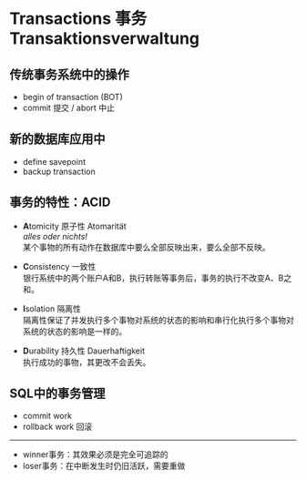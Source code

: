 # Transactions 事务 Transaktionsverwaltung

## 传统事务系统中的操作
*   begin of transaction (BOT)
*   commit 提交 / abort 中止

## 新的数据库应用中
*   define savepoint
*   backup transaction

## 事务的特性：ACID
-  **A**tomicity 原子性 Atomarität  
    *alles oder nichts!*  
    某个事物的所有动作在数据库中要么全部反映出来，要么全部不反映。
-   **C**onsistency 一致性  
    银行系统中的两个账户A和B，执行转账等事务后，事务的执行不改变A、B之和。
-   **I**solation 隔离性  
    隔离性保证了并发执行多个事物对系统的状态的影响和串行化执行多个事物对系统的状态的影响是一样的。

-   **D**urability 持久性 Dauerhaftigkeit  
    执行成功的事物，其更改不会丢失。

##  SQL中的事务管理
*   commit work
*   rollback work 回滚

---

*   winner事务：其效果必须是完全可追踪的
*   loser事务：在中断发生时仍旧活跃，需要重做